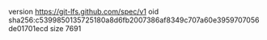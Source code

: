version https://git-lfs.github.com/spec/v1
oid sha256:c5399850135725180a8d6fb2007386af8349c707a60e3959707056de01701ecd
size 7691
